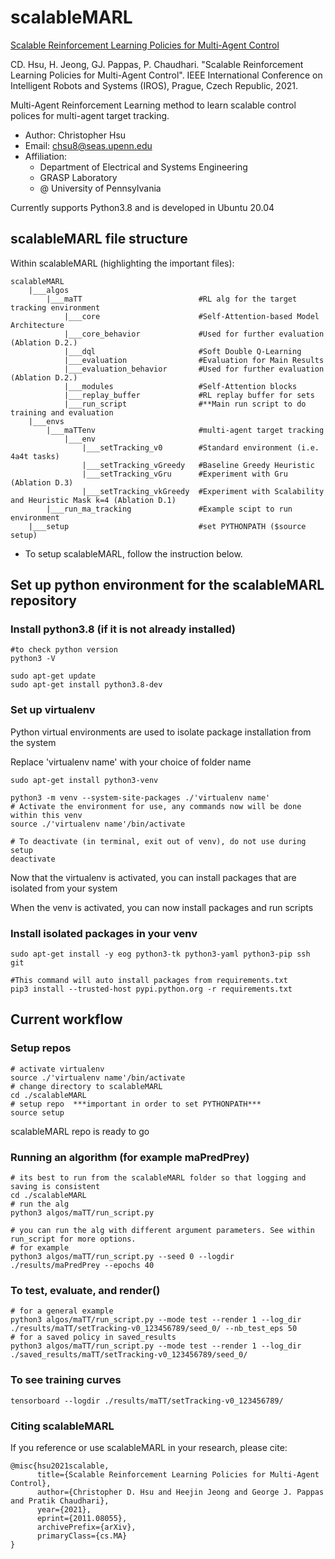 # scalableMARL

[Scalable Reinforcement Learning Policies for Multi-Agent Control](https://arxiv.org/abs/2011.08055)

CD. Hsu, H. Jeong, GJ. Pappas, P. Chaudhari. "Scalable Reinforcement Learning Policies for Multi-Agent Control". IEEE International Conference on Intelligent Robots and Systems (IROS), Prague, Czech Republic, 2021.

Multi-Agent Reinforcement Learning method to learn scalable control polices for multi-agent target tracking.

+ Author: Christopher Hsu
+ Email: chsu8@seas.upenn.edu
+ Affiliation: 
    - Department of Electrical and Systems Engineering
    - GRASP Laboratory
    - @ University of Pennsylvania

Currently supports Python3.8 and is developed in Ubuntu 20.04

## scalableMARL file structure
Within scalableMARL (highlighting the important files):
```
scalableMARL
    |___algos
        |___maTT                          #RL alg for the target tracking environment
            |___core                      #Self-Attention-based Model Architecture
            |___core_behavior             #Used for further evaluation (Ablation D.2.)
            |___dql                       #Soft Double Q-Learning
            |___evaluation                #Evaluation for Main Results
            |___evaluation_behavior       #Used for further evaluation (Ablation D.2.)
            |___modules                   #Self-Attention blocks
            |___replay_buffer             #RL replay buffer for sets
            |___run_script                #**Main run script to do training and evaluation
    |___envs
        |___maTTenv                       #multi-agent target tracking
            |___env
                |___setTracking_v0        #Standard environment (i.e. 4a4t tasks)
                |___setTracking_vGreedy   #Baseline Greedy Heuristic
                |___setTracking_vGru      #Experiment with Gru (Ablation D.3)
                |___setTracking_vkGreedy  #Experiment with Scalability and Heuristic Mask k=4 (Ablation D.1)
        |___run_ma_tracking               #Example scipt to run environment
    |___setup                             #set PYTHONPATH ($source setup)
```

+ To setup scalableMARL, follow the instruction below.

## Set up python environment for the scalableMARL repository

### Install python3.8 (if it is not already installed)
```
#to check python version
python3 -V

sudo apt-get update
sudo apt-get install python3.8-dev
```

### Set up virtualenv
Python virtual environments are used to isolate package installation from the system

Replace 'virtualenv name' with your choice of folder name
```
sudo apt-get install python3-venv 

python3 -m venv --system-site-packages ./'virtualenv name'
# Activate the environment for use, any commands now will be done within this venv
source ./'virtualenv name'/bin/activate

# To deactivate (in terminal, exit out of venv), do not use during setup
deactivate
```
Now that the virtualenv is activated, you can install packages that are isolated from your system

When the venv is activated, you can now install packages and run scripts

### Install isolated packages in your venv
```
sudo apt-get install -y eog python3-tk python3-yaml python3-pip ssh git

#This command will auto install packages from requirements.txt
pip3 install --trusted-host pypi.python.org -r requirements.txt
```

## Current workflow
### Setup repos
```
# activate virtualenv
source ./'virtualenv name'/bin/activate
# change directory to scalableMARL
cd ./scalableMARL
# setup repo  ***important in order to set PYTHONPATH***
source setup
```
scalableMARL repo is ready to go

### Running an algorithm (for example maPredPrey)
```
# its best to run from the scalableMARL folder so that logging and saving is consistent
cd ./scalableMARL
# run the alg
python3 algos/maTT/run_script.py

# you can run the alg with different argument parameters. See within run_script for more options.
# for example
python3 algos/maTT/run_script.py --seed 0 --logdir ./results/maPredPrey --epochs 40
```
### To test, evaluate, and render()
```
# for a general example 
python3 algos/maTT/run_script.py --mode test --render 1 --log_dir ./results/maTT/setTracking-v0_123456789/seed_0/ --nb_test_eps 50
# for a saved policy in saved_results
python3 algos/maTT/run_script.py --mode test --render 1 --log_dir ./saved_results/maTT/setTracking-v0_123456789/seed_0/
```
### To see training curves
```
tensorboard --logdir ./results/maTT/setTracking-v0_123456789/
```
### Citing scalableMARL
If you reference or use scalableMARL in your research, please cite:
```
@misc{hsu2021scalable,
      title={Scalable Reinforcement Learning Policies for Multi-Agent Control}, 
      author={Christopher D. Hsu and Heejin Jeong and George J. Pappas and Pratik Chaudhari},
      year={2021},
      eprint={2011.08055},
      archivePrefix={arXiv},
      primaryClass={cs.MA}
}

```


